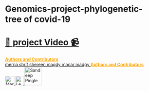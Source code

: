# Genomics-project-phylogenetic-tree of covid-19
# [📌 project Video 📹]( https://youtu.be/fTSap9grXgU)
<a style="color:#FFA500" href="http://blog.biocision.com/contributors/" title=" Contributors">
  <strong>Authors and Contributors</strong>
</a><br />
<a href="https://github.com/Mernashrif">merna shrif
</a>
<a href="https://github.com/shereenmagdy">
  shereen magdy
<a href="https://github.com/ManarMagdy99">
 manar madgy
</a>

<a style="color:#FFA500" href="http://blog.biocision.com/contributors/" title="Authors and Contributors">
  <strong>Authors and Contributors</strong>
</a><br />
<a href="http://blog.biocision.com/contributors">
  <img class="alignleft  wp-image-6001" title="Maria Thompson" src="http://blog.biocision.com/wp-content/uploads/2012/12/MThompson1-150x150.jpg" alt="Maria Thompson" width="30" height="30" />
</a>
<a href="http://blog.biocision.com/contributors">
  <img class="alignleft  wp-image-6003" title="Lea Scheppke" src="http://blog.biocision.com/wp-content/uploads/2012/12/Lea_Scheppke.jpg" alt="Lea Scheppke" width="26" height="30" />
</a>
<a href="https://github.com/ManarMagdy99">
  <img class="alignleft  wp-image-6003" title="manar madgy" src="https://avatars.githubusercontent.com/u/101019557?v=4" alt="Sandeep Pingle" width="55" height="60" />
</a>
